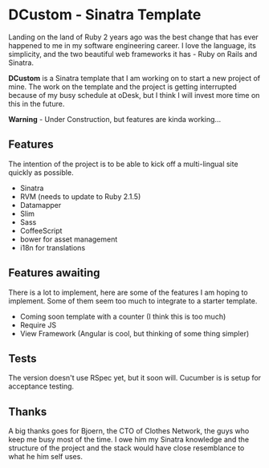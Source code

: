 # DCustom - Sinatra Template

Landing on the land of Ruby 2 years ago was the best change that has ever
happened to me in my software engineering career. I love the language, its
simplicity, and the two beautiful web frameworks it has - Ruby on Rails and
Sinatra.

**DCustom** is a Sinatra template that I am working on to start a new project
of mine. The work on the template and the project is getting interrupted
because of my busy schedule at oDesk, but I think I will invest more time on
this in the future.

**Warning** - Under Construction, but features are kinda working...

## Features

The intention of the project is to be able to kick off a multi-lingual site 
quickly as possible.

- Sinatra
- RVM (needs to update to Ruby 2.1.5)
- Datamapper
- Slim
- Sass
- CoffeeScript
- bower for asset management
- i18n for translations

## Features awaiting

There is a lot to implement, here are some of the features I am hoping to 
implement. Some of them seem too much to integrate to a starter template. 

- Coming soon template with a counter (I think this is too much)
- Require JS
- View Framework (Angular is cool, but thinking of some thing simpler)


## Tests

The version doesn't use RSpec yet, but it soon will. Cucumber is is setup
for acceptance testing.

## Thanks

A big thanks goes for Bjoern, the CTO of Clothes Network, the guys who keep me
busy most of the time. I owe him my Sinatra knowledge and the structure of
the project and the stack would have close resemblance to what he him self uses.
